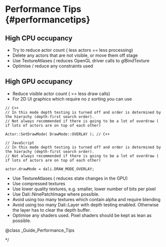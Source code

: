<!--
/**-->

# Performance Tips {#performancetips}

## High CPU occupancy

  - Try to reduce actor count ( less actors == less processing)
  - Delete any actors that are not visible, or move them off stage
  - Use TextureAtlases ( reduces OpenGL driver calls to glBindTexture
  - Optimise / reduce any constraints used

## High GPU occupancy

  - Reduce visible actor count ( == less draw calls)
  - For 2D UI graphics which require no z sorting you can use

~~~{.cpp}
// C++
// In this mode depth testing is turned off and order is determined by the hierachy (depth-first search order).
// Not always recommended if there is going to be a lot of overdraw ( if lots of actors are on top of each other)

Actor::SetDrawMode( DrawMode::OVERLAY ); // C++
~~~

~~~{.js}
// JavaScript
// In this mode depth testing is turned off and order is determined by the hierachy (depth-first search order).
// Not always recommended if there is going to be a lot of overdraw ( if lots of actors are on top of each other)

actor.drawMode = dali.DRAW_MODE_OVERLAY;
~~~
  - Use TextureAtlases ( reduces state changes in the GPU)
  - Use compressed textures
  - Use lower quality textures, e.g. smaller, lower number of bits per pixel
  - Use Dali::NinePatchImage  where possible.
  - Avoid using too many textures which contain alpha and require blending
  - Avoid using too many Dali::Layer with depth testing enabled. Otherwise the layer has to clear the depth buffer.
  - Optimise any shaders used. Pixel shaders should be kept as lean as possible.


@class _Guide_Performance_Tips

*/


